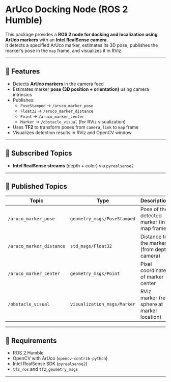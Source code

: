# ArUco Docking Node (ROS 2 Humble)

This package provides a **ROS 2 node for docking and localization using ArUco markers** with an **Intel RealSense camera**.  
It detects a specified ArUco marker, estimates its 3D pose, publishes the marker’s pose in the `map` frame, and visualizes it in RViz.

---

## 🔹 Features
- Detects **ArUco markers** in the camera feed
- Estimates marker **pose (3D position + orientation)** using camera intrinsics
- Publishes:
  - `PoseStamped` → `/aruco_marker_pose`
  - `Float32` → `/aruco_marker_distance`
  - `Point` → `/aruco_marker_center`
  - `Marker` → `/obstacle_visual` (for RViz visualization)
- Uses **TF2** to transform poses from `camera_link` to `map` frame
- Visualizes detection results in RViz and OpenCV window

---

## 🔹 Subscribed Topics
- **Intel RealSense streams** (depth + color) via `pyrealsense2`

---

## 🔹 Published Topics
| Topic                  | Type                        | Description                                   |
|-------------------------|-----------------------------|-----------------------------------------------|
| `/aruco_marker_pose`    | `geometry_msgs/PoseStamped` | Pose of the detected marker (in map frame)    |
| `/aruco_marker_distance`| `std_msgs/Float32`          | Distance to the marker (from depth camera)    |
| `/aruco_marker_center`  | `geometry_msgs/Point`       | Pixel coordinates of marker center            |
| `/obstacle_visual`      | `visualization_msgs/Marker` | RViz marker (red sphere at marker location)   |

---

## 🔹 Requirements
- ROS 2 Humble
- OpenCV with ArUco (`opencv-contrib-python`)
- Intel RealSense SDK (`pyrealsense2`)
- `tf2_ros` and `tf2_geometry_msgs`

---
